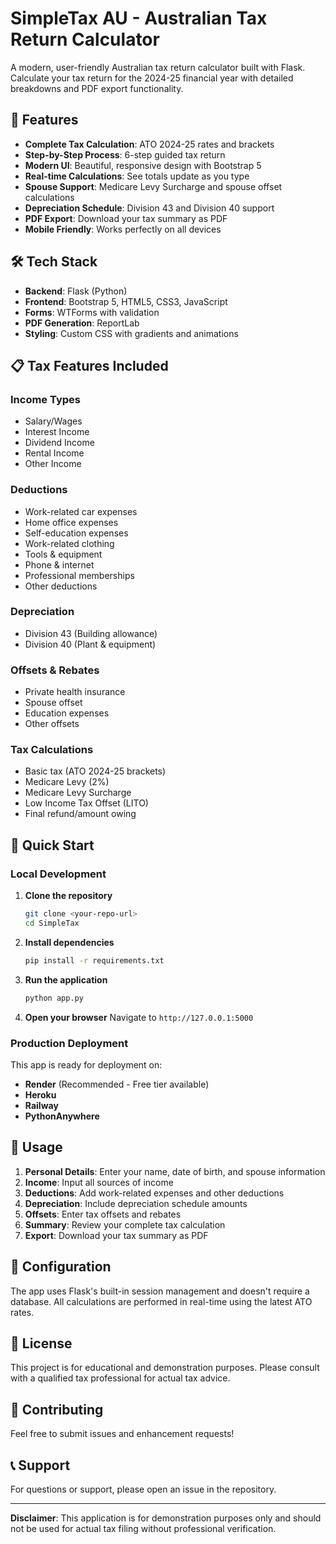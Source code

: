 # SimpleTax AU - Australian Tax Return Calculator

A modern, user-friendly Australian tax return calculator built with Flask. Calculate your tax return for the 2024-25 financial year with detailed breakdowns and PDF export functionality.

## 🌟 Features

- **Complete Tax Calculation**: ATO 2024-25 rates and brackets
- **Step-by-Step Process**: 6-step guided tax return
- **Modern UI**: Beautiful, responsive design with Bootstrap 5
- **Real-time Calculations**: See totals update as you type
- **Spouse Support**: Medicare Levy Surcharge and spouse offset calculations
- **Depreciation Schedule**: Division 43 and Division 40 support
- **PDF Export**: Download your tax summary as PDF
- **Mobile Friendly**: Works perfectly on all devices

## 🛠️ Tech Stack

- **Backend**: Flask (Python)
- **Frontend**: Bootstrap 5, HTML5, CSS3, JavaScript
- **Forms**: WTForms with validation
- **PDF Generation**: ReportLab
- **Styling**: Custom CSS with gradients and animations

## 📋 Tax Features Included

### Income Types
- Salary/Wages
- Interest Income
- Dividend Income
- Rental Income
- Other Income

### Deductions
- Work-related car expenses
- Home office expenses
- Self-education expenses
- Work-related clothing
- Tools & equipment
- Phone & internet
- Professional memberships
- Other deductions

### Depreciation
- Division 43 (Building allowance)
- Division 40 (Plant & equipment)

### Offsets & Rebates
- Private health insurance
- Spouse offset
- Education expenses
- Other offsets

### Tax Calculations
- Basic tax (ATO 2024-25 brackets)
- Medicare Levy (2%)
- Medicare Levy Surcharge
- Low Income Tax Offset (LITO)
- Final refund/amount owing

## 🚀 Quick Start

### Local Development

1. **Clone the repository**
   ```bash
   git clone <your-repo-url>
   cd SimpleTax
   ```

2. **Install dependencies**
   ```bash
   pip install -r requirements.txt
   ```

3. **Run the application**
   ```bash
   python app.py
   ```

4. **Open your browser**
   Navigate to `http://127.0.0.1:5000`

### Production Deployment

This app is ready for deployment on:
- **Render** (Recommended - Free tier available)
- **Heroku**
- **Railway**
- **PythonAnywhere**

## 📱 Usage

1. **Personal Details**: Enter your name, date of birth, and spouse information
2. **Income**: Input all sources of income
3. **Deductions**: Add work-related expenses and other deductions
4. **Depreciation**: Include depreciation schedule amounts
5. **Offsets**: Enter tax offsets and rebates
6. **Summary**: Review your complete tax calculation
7. **Export**: Download your tax summary as PDF

## 🔧 Configuration

The app uses Flask's built-in session management and doesn't require a database. All calculations are performed in real-time using the latest ATO rates.

## 📄 License

This project is for educational and demonstration purposes. Please consult with a qualified tax professional for actual tax advice.

## 🤝 Contributing

Feel free to submit issues and enhancement requests!

## 📞 Support

For questions or support, please open an issue in the repository.

---

**Disclaimer**: This application is for demonstration purposes only and should not be used for actual tax filing without professional verification. 